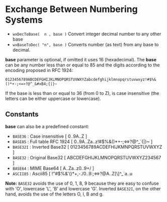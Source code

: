 Exchange Between Numbering Systems
==================================

 * `wxDecToBase(  n , base )`      Convert integer decimal number to any other base
 * `wxBaseToDec( "n", base )`      Converts number (as text) from any base to decimal.

**base** parameter is optional, if omitted it uses 16 (hexadecimal). The **base** can be any
number less than or equal to 85 and the digits according to the encoding proposed in RFC 1924:

`0123456789ABCDEFGHIJKLMNOPQRSTUVWXYZabcdefghijklmnopqrstuvwxyz!#$%&()*+-;<=>?@^_&#xB4;{|}~`

If the base is less than or equal to 36 (from 0 to Z), is case insensitive (the letters can be 
either uppercase or lowercase). 

Constants
---------

**base** can also be a predefined constant:

 * `BASE36`     : Case insensitive [ 0<span style="color:red">..</span>9A..Z ]
 * `BASE85`     : Full table RFC 1924 [ 0..9A..Za..z!#$%&()*+-;<=>?@^_&#xB4;{|}~ ]
 * `BASE32I`    : Inverted Base32 [ 0123456789ACDEFHIJKMNPQRSTUVWXYZ ]
 * `BASE32`     : Original Base32 [ ABCDEFGHIJKLMNOPQRSTUVWXYZ234567 ]
 * `BASE64`     : MIME Base64 [ A..Za..z0..9+/ ]
 * `ASCII85`    : Ascii85 [ !\"#$%&'()*+,-./0..9:;<=>?@A..Z[\\]^_&#xB4;a..u

**Note:** `BASE32` avoids the use of 0, 1, 8, 9 because they are easy to confuse with 'O', lowercase 'L', 'B' and lowercase 'G'. Inverted `BASE32I`, on the other hand, avoids the use of the letters O, l, B and g.
